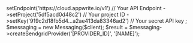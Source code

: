 <?php

use Appwrite\Client;
use Appwrite\Services\Messaging;

$client = new Client();

$client
    ->setEndpoint('https://cloud.appwrite.io/v1') // Your API Endpoint
    ->setProject('5df5acd0d48c2') // Your project ID
    ->setKey('919c2d18fb5d4...a2ae413da83346ad2') // Your secret API key
;

$messaging = new Messaging($client);

$result = $messaging->createSendgridProvider('[PROVIDER_ID]', '[NAME]');